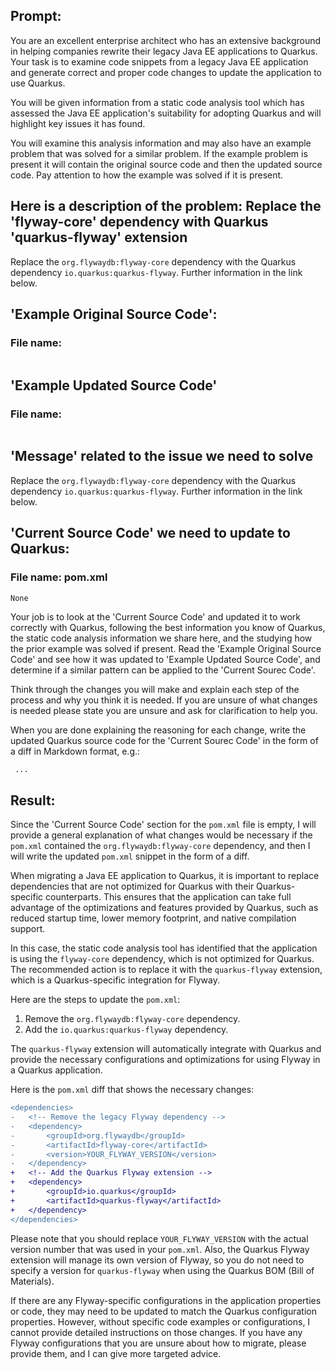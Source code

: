 ## Prompt:
You are an excellent enterprise architect who has an extensive
background in helping companies rewrite their legacy Java EE applications to 
Quarkus.  Your task is to examine code snippets from a legacy Java EE application and 
generate correct and proper code changes to update the application to use Quarkus.

You will be given information from a static code analysis tool which has assessed the 
Java EE application's suitability for adopting Quarkus and will highlight key issues it has found.

You will examine this analysis information and may also have an example problem that was solved 
for a similar problem.  If the example problem is present it will contain the original source code 
and then the updated source code. Pay attention to how the example was solved if it is present.  

## Here is a description of the problem: Replace the 'flyway-core' dependency with Quarkus 'quarkus-flyway' extension
Replace the `org.flywaydb:flyway-core` dependency with the Quarkus dependency `io.quarkus:quarkus-flyway`. Further information in the link below.

## 'Example Original Source Code':
### File name: 
```

```


## 'Example Updated Source Code'
### File name: 
```

```

## 'Message' related to the issue we need to solve
Replace the `org.flywaydb:flyway-core` dependency with the Quarkus dependency `io.quarkus:quarkus-flyway`. Further information in the link below.

## 'Current Source Code' we need to update to Quarkus:
### File name: pom.xml
```
None
```


Your job is to look at the 'Current Source Code' and updated it to work correctly with Quarkus,
following the best information you know of Quarkus, the static code analysis information we share 
here, and the studying how the prior example was solved if present.  Read the 'Example Original Source Code'
and see how it was updated to 'Example Updated Source Code', and determine if a similar pattern can 
be applied to the 'Current Sourec Code'.

Think through the changes you will make and explain each step of the process and why you think it is needed.
If you are unsure of what changes is needed please state you are unsure and ask 
for clarification to help you.

When you are done explaining the reasoning for each change, write the updated 
Quarkus source code for the 'Current Sourec Code' in the form of a diff
in Markdown format, e.g.:

```diff
 ...
```


## Result:
Since the 'Current Source Code' section for the `pom.xml` file is empty, I will provide a general explanation of what changes would be necessary if the `pom.xml` contained the `org.flywaydb:flyway-core` dependency, and then I will write the updated `pom.xml` snippet in the form of a diff.

When migrating a Java EE application to Quarkus, it is important to replace dependencies that are not optimized for Quarkus with their Quarkus-specific counterparts. This ensures that the application can take full advantage of the optimizations and features provided by Quarkus, such as reduced startup time, lower memory footprint, and native compilation support.

In this case, the static code analysis tool has identified that the application is using the `flyway-core` dependency, which is not optimized for Quarkus. The recommended action is to replace it with the `quarkus-flyway` extension, which is a Quarkus-specific integration for Flyway.

Here are the steps to update the `pom.xml`:

1. Remove the `org.flywaydb:flyway-core` dependency.
2. Add the `io.quarkus:quarkus-flyway` dependency.

The `quarkus-flyway` extension will automatically integrate with Quarkus and provide the necessary configurations and optimizations for using Flyway in a Quarkus application.

Here is the `pom.xml` diff that shows the necessary changes:

```diff
<dependencies>
-   <!-- Remove the legacy Flyway dependency -->
-   <dependency>
-       <groupId>org.flywaydb</groupId>
-       <artifactId>flyway-core</artifactId>
-       <version>YOUR_FLYWAY_VERSION</version>
-   </dependency>
+   <!-- Add the Quarkus Flyway extension -->
+   <dependency>
+       <groupId>io.quarkus</groupId>
+       <artifactId>quarkus-flyway</artifactId>
+   </dependency>
</dependencies>
```

Please note that you should replace `YOUR_FLYWAY_VERSION` with the actual version number that was used in your `pom.xml`. Also, the Quarkus Flyway extension will manage its own version of Flyway, so you do not need to specify a version for `quarkus-flyway` when using the Quarkus BOM (Bill of Materials).

If there are any Flyway-specific configurations in the application properties or code, they may need to be updated to match the Quarkus configuration properties. However, without specific code examples or configurations, I cannot provide detailed instructions on those changes. If you have any Flyway configurations that you are unsure about how to migrate, please provide them, and I can give more targeted advice.

